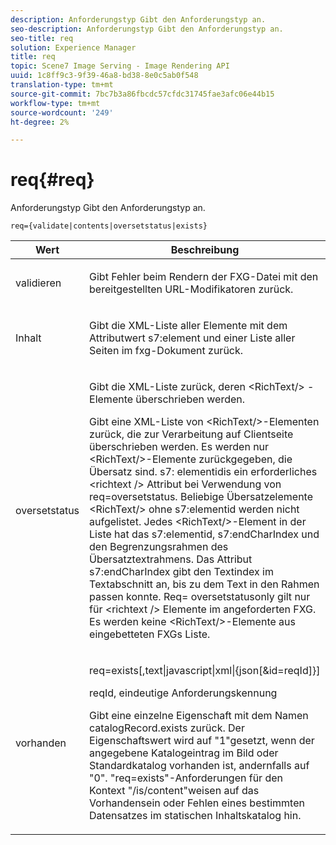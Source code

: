 ```yaml
---
description: Anforderungstyp Gibt den Anforderungstyp an.
seo-description: Anforderungstyp Gibt den Anforderungstyp an.
seo-title: req
solution: Experience Manager
title: req
topic: Scene7 Image Serving - Image Rendering API
uuid: 1c8ff9c3-9f39-46a8-bd38-8e0c5ab0f548
translation-type: tm+mt
source-git-commit: 7bc7b3a86fbcdc57cfdc31745fae3afc06e44b15
workflow-type: tm+mt
source-wordcount: '249'
ht-degree: 2%

---
```



# req{#req}

Anforderungstyp Gibt den Anforderungstyp an.

`req={validate|contents|oversetstatus|exists}`

<table id="table_F39239E5244746DB9F253BB0D5E85D54"> 
 <thead> 
  <tr> 
   <th colname="col1" class="entry"> Wert </th> 
   <th colname="col2" class="entry"> Beschreibung </th> 
  </tr> 
 </thead>
 <tbody> 
  <tr> 
   <td colname="col1"> <p> <span class="codeph"> validieren</span> </p> </td> 
   <td colname="col2"> <p> Gibt Fehler beim Rendern der FXG-Datei mit den bereitgestellten URL-Modifikatoren zurück. </p> </td> 
  </tr> 
  <tr> 
   <td colname="col1"> <p> <span class="codeph"> Inhalt</span> </p> </td> 
   <td colname="col2"> <p> Gibt die XML-Liste aller Elemente mit dem Attributwert <span class="codeph"> s7:element</span> und einer Liste aller Seiten im fxg-Dokument zurück. </p> </td> 
  </tr> 
  <tr> 
   <td colname="col1"> <p> <span class="codeph"> oversetstatus</span> </p> </td> 
   <td colname="col2"> <p>Gibt die XML-Liste zurück, deren <span class="codeph"> &lt;RichText/&gt;</span> -Elemente überschrieben werden. </p> <p>Gibt eine XML-Liste von <span class="+ topic/ph pr-d/codeph codeph"> &lt;RichText/&gt;</span>-Elementen zurück, die zur Verarbeitung auf Clientseite überschrieben werden. Es werden nur <span class="+ topic/ph pr-d/codeph codeph"> &lt;RichText/&gt;</span>-Elemente zurückgegeben, die Übersatz sind. <span class="+ topic/ph pr-d/codeph codeph"> s7:</span> elementidis ein erforderliches  <span class="+ topic/ph pr-d/codeph codeph"> &lt;richtext /&gt;</span> Attribut bei Verwendung von  <span class="+ topic/ph pr-d/codeph codeph"> req=oversetstatus</span>. Beliebige Übersatzelemente <span class="+ topic/ph pr-d/codeph codeph"> &lt;RichText/&gt;</span> ohne <span class="+ topic/ph pr-d/codeph codeph"> s7:elementid</span> werden nicht aufgelistet. Jedes <span class="+ topic/ph pr-d/codeph codeph"> &lt;RichText/&gt;</span>-Element in der Liste hat das <span class="+ topic/ph pr-d/codeph codeph"> s7:elementid</span>, <span class="+ topic/ph pr-d/codeph codeph"> s7:endCharIndex</span> und den Begrenzungsrahmen des Übersatztextrahmens. Das Attribut <span class="+ topic/ph pr-d/codeph codeph"> s7:endCharIndex</span> gibt den Textindex im Textabschnitt an, bis zu dem Text in den Rahmen passen konnte. <span class="+ topic/ph pr-d/codeph codeph"> Req=</span> oversetstatusonly gilt nur für  <span class="+ topic/ph pr-d/codeph codeph"> &lt;richtext /&gt;</span> Elemente im angeforderten FXG. Es werden keine <span class="+ topic/ph pr-d/codeph codeph"> &lt;RichText/&gt;</span>-Elemente aus eingebetteten FXGs Liste. </p> </td> 
  </tr> 
  <tr> 
   <td colname="col1"> <p> <span class="codeph"> vorhanden</span> </p> </td> 
   <td colname="col2"> <p> <span class="codeph"> req=exists[,text|javascript|xml|{json[&amp;id=reqId]}]</span> </p> <p>reqId, eindeutige Anforderungskennung </p> <p>Gibt eine einzelne Eigenschaft mit dem Namen catalogRecord.exists zurück. Der Eigenschaftswert wird auf "1"gesetzt, wenn der angegebene Katalogeintrag im Bild oder Standardkatalog vorhanden ist, andernfalls auf "0". "req=exists"-Anforderungen für den Kontext "/is/content"weisen auf das Vorhandensein oder Fehlen eines bestimmten Datensatzes im statischen Inhaltskatalog hin. </p> </td> 
  </tr> 
 </tbody> 
</table>

